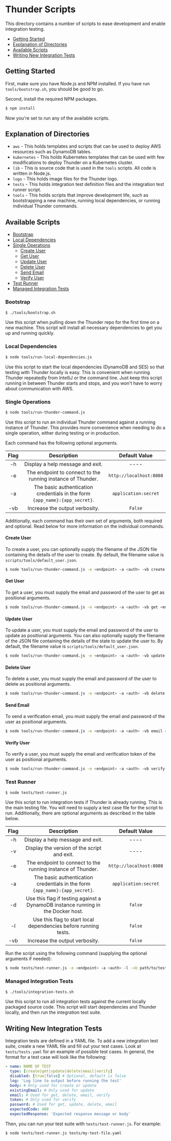 # Thunder Scripts

This directory contains a number of scripts to ease development and enable integration testing.

- [Getting Started](#getting-started)
- [Explanation of Directories](#explanation-of-directories)
- [Available Scripts](#available-scripts)
- [Writing New Integration Tests](#writing-new-integration-tests)

## Getting Started

First, make sure you have Node.js and NPM installed. If you have run `tools/bootstrap.sh`, you should
be good to go.

Second, install the required NPM packages.

```bash
$ npm install
```

Now you're set to run any of the available scripts.

## Explanation of Directories

* `aws` - This holds templates and scripts that can be used to deploy AWS resources such as
DynamoDB tables.
* `kubernetes` - This holds Kubernetes templates that can be used with few modifications to deploy
Thunder on a Kubernetes cluster.
* `lib` - This is source code that is used in the `tools` scripts. All code is written in Node.js.
* `logo` - This holds image files for the Thunder logo.
* `tests` - This holds integration test definition files and the integration test runner script.
* `tools` - This holds scripts that improve development life, such as bootstrapping a new machine,
running local dependencies, or running individual Thunder commands.

## Available Scripts

- [Bootstrap](#bootstrap)
- [Local Dependencies](#local-dependencies)
- [Single Operations](#single-operations)
  - [Create User](#create-user)
  - [Get User](#get-user)
  - [Update User](#update-user)
  - [Delete User](#delete-user)
  - [Send Email](#send-email)
  - [Verify User](#verify-user)
- [Test Runner](#test-runner)
- [Managed Integration Tests](#managed-integration-tests)

### Bootstrap

```bash
$ ./tools/bootstrap.sh
```

Use this script when pulling down the Thunder repo for the first time on a new machine.
This script will install all necessary dependencies to get you up and running quickly.

### Local Dependencies

```bash
$ node tools/run-local-dependencies.js
```

Use this script to start the local dependencies (DynamoDB and SES)
so that testing with Thunder locally is easy.
This is convenient when running Thunder repeatedly from IntelliJ or the command line.
Just keep this script running in between Thunder starts and stops,
and you won't have to worry about communication with AWS.

### Single Operations

```bash
$ node tools/run-thunder-command.js
```

Use this script to run an individual Thunder command against a running instance of Thunder. This
provides more convenience when needing to do a single operation, either during testing or in production.

Each command has the following optional arguments.

|Flag|Description|Default Value|
|:---:|:---:|:---:|
|-h|Display a help message and exit.|----|
|-e|The endpoint to connect to the running instance of Thunder.|`http://localhost:8080`|
|-a|The basic authentication credentials in the form `{app_name}:{app_secret}`.|`application:secret`|
|-vb|Increase the output verbosity.|`False`|

Additionally, each command has their own set of arguments, both required and optional.
Read below for more information on the individual commands.

#### Create User

To create a user, you can optionally supply the filename of the JSON file containing the details
of the user to create. By default, the filename value is `scripts/tools/default_user.json`.

```bash
$ node tools/run-thunder-command.js -e <endpoint> -a <auth> -vb create -f <filename>
```

#### Get User

To get a user, you must supply the email and password of the user to get as positional arguments.

```bash
$ node tools/run-thunder-command.js -e <endpoint> -a <auth> -vb get <email> <password>
```

#### Update User

To update a user, you must supply the email and password of the user to update as positional arguments.
You can also optionally supply the filename of the JSON file containing the details of the state to update the user to.
By default, the filename value is `scripts/tools/default_user.json`.

```bash
$ node tools/run-thunder-command.js -e <endpoint> -a <auth> -vb update <email> <password> -f <filename>
```

#### Delete User

To delete a user, you must supply the email and password of the user to delete as positional arguments.

```bash
$ node tools/run-thunder-command.js -e <endpoint> -a <auth> -vb delete <email> <password>
```

#### Send Email

To send a verification email, you must supply the email and password of the user as positional arguments.

```bash
$ node tools/run-thunder-command.js -e <endpoint> -a <auth> -vb email <email> <password>
```

#### Verify User

To verify a user, you must supply the email and verification token of the user as positional arguments.

```bash
$ node tools/run-thunder-command.js -e <endpoint> -a <auth> -vb verify <email> <token>
```

### Test Runner

```bash
$ node tests/test-runner.js
```

Use this script to run integration tests if Thunder is already running. This is the main testing file.
You will need to supply a test case file for the script to run. Additionally, there are optional arguments
as described in the table below.

|Flag|Description|Default Value|
|:---:|:---:|:---:|
|-h|Display a help message and exit.|----|
|-v|Display the version of the script and exit.|----|
|-e|The endpoint to connect to the running instance of Thunder.|`http://localhost:8080`|
|-a|The basic authentication credentials in the form `{app_name}:{app_secret}`.|`application:secret`|
|-d|Use this flag if testing against a DynamoDB instance running in the Docker host.|`false`|
|-l|Use this flag to start local dependencies before running tests.|`false`|
|-vb|Increase the output verbosity.|`false`|

Run the script using the following command (supplying the optional arguments if needed):

```bash
$ node tests/test-runner.js -e <endpoint> -a <auth> -l -vb path/to/test-cases.yaml
```

### Managed Integration Tests

```bash
$ ./tools/integration-tests.sh
```

Use this script to run all integration tests against the current locally packaged source code.
This script will start dependencies and Thunder locally, and then run the integration test suite.

## Writing New Integration Tests

Integration tests are defined in a YAML file. To add a new integration test suite, create a new
YAML file and fill out your test cases. Look at `tests/tests.yaml` for an example of possible
test cases. In general, the format for a test case will look like the following:

```yaml
- name: NAME OF TEST
  type: [create|get|update|delete|email|verify]
  disabled: [true|false] # Optional, default is false
  log: 'Log line to output before running the test'
  body: # Only used for create or update
  existingEmail: # Only used for update
  email: # Used for get, delete, email, verify
  token: # Only used for verify
  password: # Used for get, update, delete, email
  expectedCode: 400
  expectedResponse: 'Expected response message or body'
```

Then, you can run your test suite with `tests/test-runner.js`. For example:

```bash
$ node tests/test-runner.js tests/my-test-file.yaml
```
